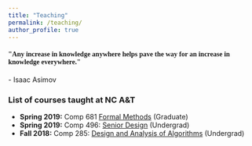 ```yaml
---
title: "Teaching"
permalink: /teaching/
author_profile: true
---
```

<link href="https://fonts.googleapis.com/css?family=Lobster+Two" rel="stylesheet">

<h4><font face="Lobster Two">"Any increase in knowledge anywhere helps pave the way for an increase in knowledge everywhere."</font></h4>
- Isaac Asimov

### List of courses taught at NC A&T

* **Spring 2019:** Comp 681 [Formal Methods](https://comp681-spring19.github.io/) (Graduate)
* **Spring 2019:** Comp 496: [Senior Design](https://comp496-spring19.github.io/) (Undergrad)
* **Fall 2018:** Comp 285: [Design and Analysis of Algorithms](https://comp285-fall18.github.io/) (Undergrad)
